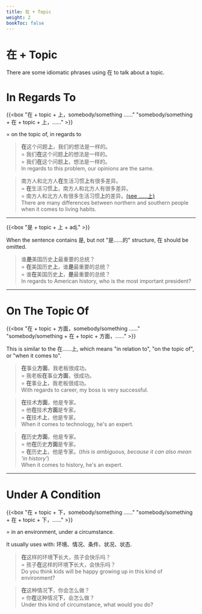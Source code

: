 ```yaml
---
title: 在 + Topic
weight: 2
bookToc: false
---
```


# 在 + Topic

There are some idiomatic phrases using 在 to talk about a topic.

# In Regards To

{{<box "在 + topic + 上，somebody/something ……"
"somebody/something + 在 + topic + 上，……" >}}

= on the topic of, in regards to

> **在**这个问题**上**，我们的想法是一样的。  
= 我们**在**这个问题**上**的想法是一样的。  
= 我们**在**这个问题**上**，想法是一样的。  
In regards to this problem, our opinions are the same.

> 南方人和北方人**在**生活习惯**上**有很多差异。  
= **在**生活习惯**上**，南方人和北方人有很多差异。  
= 南方人和北方人有很多生活习惯**上**的差异。[(see ……上)](../shang#indicate-scope)  
There are many differences between northern and southern people when it comes to living habits.

---

{{<box "是 + topic + 上 + adj." >}}

When the sentence contains 是, but not "是……的" structure, 在 should be omitted.

> 谁**是**美国历史**上**最重要的总统？  
= **在**美国历史**上**，谁**是**最重要的总统？  
= 谁**在**美国历史**上**，**是**最重要的总统？  
In regards to American history, who is the most important president?

---

# On The Topic Of

{{<box "在 + topic + 方面，somebody/something ……"
"somebody/something + 在 + topic + 方面，……" >}}

This is similar to the 在……上, which means "in relation to", "on the topic of", or "when it comes to".

> **在**事业**方面**，我老板很成功。  
= 我老板**在**事业**方面**，很成功。  
= **在**事业**上**，我老板很成功。  
With regards to career, my boss is very successful.

> **在**技术**方面**，他是专家。  
= 他**在**技术**方面**是专家。  
= **在**技术**上**，他是专家。  
When it comes to technology, he's an expert.

> **在**历史**方面**，他是专家。  
= 他**在**历史**方面**是专家。  
= **在**历史**上**，他是专家。(*this is ambiguous, because it can also mean 'in history'*)<br>
When it comes to history, he's an expert.

---

# Under A Condition

{{<box "在 + topic + 下，somebody/something ……"
"somebody/something + 在 + topic + 下，……" >}}

= in an environment, under a circumstance.

It usually uses with: 环境、情况、条件、状况、状态.

> **在**这样的环境**下**长大，孩子会快乐吗？  
= 孩子**在**这样的环境**下**长大，会快乐吗？  
Do you think kids will be happy growing up in this kind of environment?

> **在**这种情况**下**，你会怎么做？  
= 你**在**这种情况**下**，会怎么做？  
Under this kind of circumstance, what would you do?

